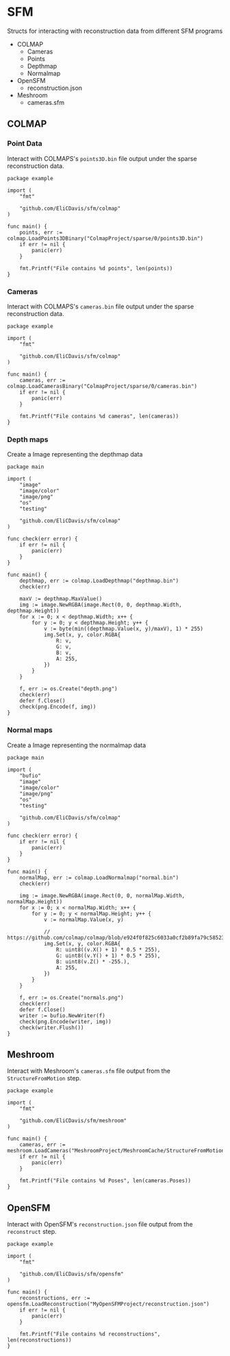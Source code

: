 # SFM

Structs for interacting with reconstruction data from different SFM programs

* COLMAP
	* Cameras
	* Points
	* Depthmap
	* Normalmap
* OpenSFM
	* reconstruction.json
* Meshroom
	* cameras.sfm

## COLMAP

### Point Data

Interact with COLMAPS's `points3D.bin` file output under the sparse reconstruction data.

```golang
package example

import (
	"fmt"

	"github.com/EliCDavis/sfm/colmap"
)

func main() {
	points, err := colmap.LoadPoints3DBinary("ColmapProject/sparse/0/points3D.bin")
	if err != nil {
		panic(err)
	}

	fmt.Printf("File contains %d points", len(points))
}

```

### Cameras

Interact with COLMAPS's `cameras.bin` file output under the sparse reconstruction data.

```golang
package example

import (
	"fmt"

	"github.com/EliCDavis/sfm/colmap"
)

func main() {
	cameras, err := colmap.LoadCamerasBinary("ColmapProject/sparse/0/cameras.bin")
	if err != nil {
		panic(err)
	}

	fmt.Printf("File contains %d cameras", len(cameras))
}

```

### Depth maps

Create a Image representing the depthmap data

```golang
package main

import (
	"image"
	"image/color"
	"image/png"
	"os"
	"testing"

	"github.com/EliCDavis/sfm/colmap"
)

func check(err error) {
	if err != nil {
		panic(err)
	}
}

func main() {
	depthmap, err := colmap.LoadDepthmap("depthmap.bin")
	check(err)

	maxV := depthmap.MaxValue()
	img := image.NewRGBA(image.Rect(0, 0, depthmap.Width, depthmap.Height))
	for x := 0; x < depthmap.Width; x++ {
		for y := 0; y < depthmap.Height; y++ {
			v := byte(min((depthmap.Value(x, y)/maxV), 1) * 255)
			img.Set(x, y, color.RGBA{
				R: v,
				G: v,
				B: v,
				A: 255,
			})
		}
	}

	f, err := os.Create("depth.png")
	check(err)
	defer f.Close()
	check(png.Encode(f, img))
}
```

### Normal maps

Create a Image representing the normalmap data


```golang
package main

import (
	"bufio"
	"image"
	"image/color"
	"image/png"
	"os"
	"testing"

	"github.com/EliCDavis/sfm/colmap"
)

func check(err error) {
	if err != nil {
		panic(err)
	}
}

func main() {
	normalMap, err := colmap.LoadNormalmap("normal.bin")
	check(err)

	img := image.NewRGBA(image.Rect(0, 0, normalMap.Width, normalMap.Height))
	for x := 0; x < normalMap.Width; x++ {
		for y := 0; y < normalMap.Height; y++ {
			v := normalMap.Value(x, y)

			// https://github.com/colmap/colmap/blob/e924f0f825c6033a0cf2b89fa79c585236d4bf3a/src/colmap/mvs/normal_map.cc#L112
			img.Set(x, y, color.RGBA{
				R: uint8((v.X() + 1) * 0.5 * 255),
				G: uint8((v.Y() + 1) * 0.5 * 255),
				B: uint8(v.Z() * -255.),
				A: 255,
			})
		}
	}

	f, err := os.Create("normals.png")
	check(err)
	defer f.Close()
	writer := bufio.NewWriter(f)
	check(png.Encode(writer, img))
	check(writer.Flush())
}
```

## Meshroom

Interact with Meshroom's `cameras.sfm` file output from the `StructureFromMotion` step.

```golang
package example

import (
	"fmt"

	"github.com/EliCDavis/sfm/meshroom"
)

func main() {
	cameras, err := meshroom.LoadCameras("MeshroomProject/MeshroomCache/StructureFromMotion/abc123/cameras.sfm")
	if err != nil {
		panic(err)
	}

	fmt.Printf("File contains %d Poses", len(cameras.Poses))
}
```

## OpenSFM

Interact with OpenSFM's `reconstruction.json` file output from the `reconstruct` step.

```golang
package example

import (
	"fmt"

	"github.com/EliCDavis/sfm/opensfm"
)

func main() {
	reconstructions, err := opensfm.LoadReconstruction("MyOpenSFMProject/reconstruction.json")
	if err != nil {
		panic(err)
	}

	fmt.Printf("File contains %d reconstructions", len(reconstructions))
}
```